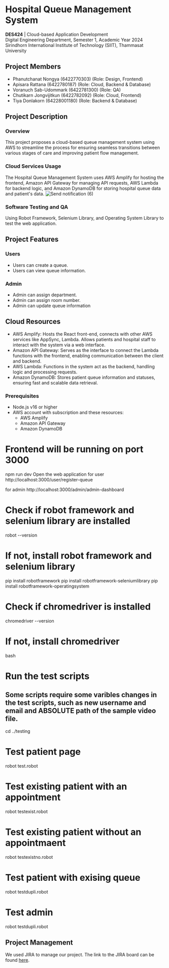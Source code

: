 # Hospital Queue Management System
**DES424** |  Cloud-based Application Development  
Digital Engineering Department, Semester 1, Academic Year 2024  
Sirindhorn International Institute of Technology (SIIT), Thammasat University

## Project Members
- Phanutchanat Nongya (6422770303) (Role: Design, Frontend)
- Apisara Rattana (6422780187) (Role: Cloud, Backend & Database)
- Voranuch Sab-Udommark (6422781300) (Role: QA)
- Chutikarn Jongvijitkun (6422782092) (Role: Cloud, Frontend)
- Tiya Donlakorn (64228001180) (Role: Backend & Database)

## Project Description
### Overview
This project proposes a cloud-based queue management system using AWS to streamline the process for ensuring seamless transitions between various stages of care and improving patient flow management.

### Cloud Services Usage
The Hospital Queue Management System uses AWS Amplify for hosting the frontend, Amazon API Gateway for managing API requests, AWS Lambda for backend logic, and Amazon DynamoDB for storing hospital queue data and patient's data.
![Send notification (6)](https://github.com/user-attachments/assets/576fc3b1-1fee-4bb7-81a1-4f73ca7645e8)

### Software Testing and QA
Using Robot Framework, Selenium Library, and Operating System Library to test the web application. 

## Project Features
### Users
- Users can create a queue.
- Users can view queue information.

### Admin
- Admin can assign department.
- Admin can assign room number.
- Admin can update queue information

## Cloud Resources
- AWS Amplify: Hosts the React front-end, connects with other AWS services like AppSync, Lambda. Allows patients and hospital staff to interact with the system via a web interface.
- Amazon API Gateway: Serves as the interface to connect the Lambda functions with the frontend, enabling communication between the client and backend.
- AWS Lambda: Functions in the system act as the backend, handling logic and processing requests.
- Amazon DynamoDB: Stores patient queue information and statuses, ensuring fast and scalable data retrieval.

### Prerequisites
- Node.js v16 or higher
- AWS account with subscription and these resources:
    - AWS Amplify
    - Amazon API Gateway
    - Amazon DynamoDB

# Frontend will be running on port 3000
npm run dev
Open the web application 
for user
http://localhost:3000/user/register-queue

for admin
http://localhost:3000/admin/admin-dashboard

# Check if robot framework and selenium library are installed
robot --version

# If not, install robot framework and selenium library
pip install robotframework
pip install robotframework-seleniumlibrary
pip install robotframework-operatingsystem

# Check if chromedriver is installed
chromedriver --version

# If not, install chromedriver

bash
# Run the test scripts
## Some scripts require some varibles changes in the test scripts, such as new username and email and ABSOLUTE path of the sample video file. ##
cd ../testing

# Test patient page
robot test.robot

# Test existing patient with an appointment
robot testexist.robot

# Test existing patient without an appointmaent
robot testexistno.robot

# Test patient with exising queue
robot testdupli.robot

# Test admin
robot testdupli.robot

## Project Management
We used JIRA to manage our project. The link to the JIRA board can be found [here](hhttps://group5cloud-based.atlassian.net/jira/software/projects/CBP/boards/2/timeline).  


